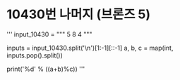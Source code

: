 # 10430번 나머지 (브론즈 5)
'''
input_10430 = """
5 8 4
"""

inputs = input_10430.split('\n')[1:-1][::-1]
a, b, c = map(int, inputs.pop().split())

print('%d' % ((a+b)%c))
'''
